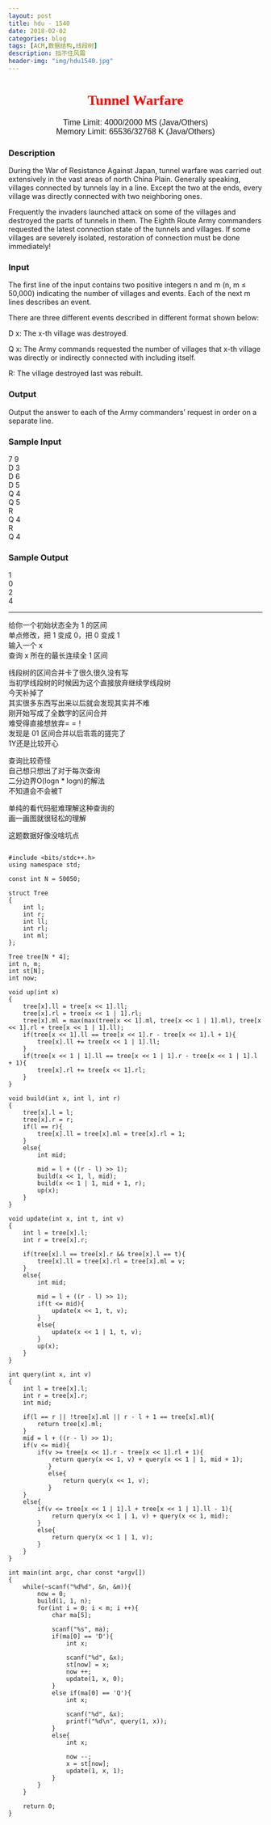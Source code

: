 ```yaml
---
layout: post
title: hdu - 1540
date: 2018-02-02
categories: blog
tags: [ACM,数据结构,线段树]
description: 挡不住风霜
header-img: "img/hdu1540.jpg"
---
```





<center><h1><font face="verdana" color="red"> Tunnel Warfare </font></h1></center>

<center><font size="3" face="arial"> Time Limit: 4000/2000 MS (Java/Others) </font></center>	 
<center><font size="3" face="arial"> Memory Limit: 65536/32768 K (Java/Others) </font></center>	 	



### Description

During the War of Resistance Against Japan, tunnel warfare was carried out extensively in the vast areas of north China Plain. Generally speaking, villages connected by tunnels lay in a line. Except the two at the ends, every village was directly connected with two neighboring ones.

Frequently the invaders launched attack on some of the villages and destroyed the parts of tunnels in them. The Eighth Route Army commanders requested the latest connection state of the tunnels and villages. If some villages are severely isolated, restoration of connection must be done immediately!

### Input

The first line of the input contains two positive integers n and m (n, m ≤ 50,000) indicating the number of villages and events. Each of the next m lines describes an event.

There are three different events described in different format shown below:

D x: The x-th village was destroyed.

Q x: The Army commands requested the number of villages that x-th village was directly or indirectly connected with including itself.

R: The village destroyed last was rebuilt.

### Output

Output the answer to each of the Army commanders’ request in order on a separate line.

### Sample Input

7 9<br>
D 3<br>
D 6<br>
D 5<br>
Q 4<br>
Q 5<br>
R<br>
Q 4<br>
R<br>
Q 4<br>

### Sample Output

1<br>
0<br>
2<br>
4<br>


***
给你一个初始状态全为 1 的区间 <br>
单点修改，把 1 变成 0，把 0 变成 1<br>
输入一个 x<br>
查询 x 所在的最长连续全 1 区间<br>

线段树的区间合并卡了很久很久没有写<br>
当初学线段树的时候因为这个直接放弃继续学线段树<br>
今天补掉了<br>
其实很多东西写出来以后就会发现其实并不难<br>
刚开始写成了全数字的区间合并<br>
难受得直接想放弃= =！<br>
发现是 01 区间合并以后乖乖的搓完了<br>
1Y还是比较开心<br>

查询比较奇怪<br>
自己想只想出了对于每次查询<br>
二分边界O(logn * logn)的解法<br>
不知道会不会被T<br>

单纯的看代码挺难理解这种查询的<br>
画一画图就很轻松的理解<br>

这题数据好像没啥坑点<br>



<pre><code>
#include &lt;bits/stdc++.h&gt;
using namespace std;

const int N = 50050;

struct Tree
{
    int l;
    int r;
    int ll;
    int rl;
    int ml;
};

Tree tree[N * 4];
int n, m;
int st[N];
int now;

void up(int x)
{
    tree[x].ll = tree[x << 1].ll;
    tree[x].rl = tree[x << 1 | 1].rl;
    tree[x].ml = max(max(tree[x << 1].ml, tree[x << 1 | 1].ml), tree[x << 1].rl + tree[x << 1 | 1].ll);
    if(tree[x << 1].ll == tree[x << 1].r - tree[x << 1].l + 1){
        tree[x].ll += tree[x << 1 | 1].ll;
    }
    if(tree[x << 1 | 1].ll == tree[x << 1 | 1].r - tree[x << 1 | 1].l + 1){
        tree[x].rl += tree[x << 1].rl;
    }
}

void build(int x, int l, int r)
{
    tree[x].l = l;
    tree[x].r = r;
    if(l == r){
        tree[x].ll = tree[x].ml = tree[x].rl = 1;
    }
    else{
        int mid;

        mid = l + ((r - l) >> 1);
        build(x << 1, l, mid);
        build(x << 1 | 1, mid + 1, r);
        up(x);
    }
}

void update(int x, int t, int v)
{
    int l = tree[x].l;
    int r = tree[x].r;

    if(tree[x].l == tree[x].r && tree[x].l == t){
        tree[x].ll = tree[x].rl = tree[x].ml = v;
    }
    else{
        int mid;

        mid = l + ((r - l) >> 1);
        if(t <= mid){
            update(x << 1, t, v);
        }
        else{
            update(x << 1 | 1, t, v);
        }
        up(x);
    }
}

int query(int x, int v)
{
    int l = tree[x].l;
    int r = tree[x].r;
    int mid;

    if(l == r || !tree[x].ml || r - l + 1 == tree[x].ml){
        return tree[x].ml;
    }
    mid = l + ((r - l) >> 1);
    if(v <= mid){
        if(v >= tree[x << 1].r - tree[x << 1].rl + 1){
            return query(x << 1, v) + query(x << 1 | 1, mid + 1);
           }
           else{
               return query(x << 1, v);
           }
    }
    else{
        if(v <= tree[x << 1 | 1].l + tree[x << 1 | 1].ll - 1){
            return query(x << 1 | 1, v) + query(x << 1, mid);
        }
        else{
            return query(x << 1 | 1, v);
        }
    }
}

int main(int argc, char const *argv[])
{
    while(~scanf("%d%d", &n, &m)){
        now = 0;
        build(1, 1, n);
        for(int i = 0; i < m; i ++){
            char ma[5];

            scanf("%s", ma);
            if(ma[0] == 'D'){
                int x;

                scanf("%d", &x);
                st[now] = x;
                now ++;
                update(1, x, 0);
            }
            else if(ma[0] == 'Q'){
                int x;

                scanf("%d", &x);
                printf("%d\n", query(1, x));
            }
            else{
                int x;

                now --;
                x = st[now];
                update(1, x, 1);
            }
        }
    }

    return 0;
}
